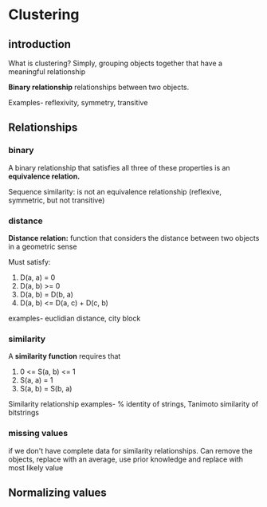 # Clustering

## introduction

What is clustering? Simply, grouping objects together that have a meaningful relationship

**Binary relationship** relationships between two objects.

Examples- reflexivity, symmetry, transitive

## Relationships

### binary
A binary relationship that satisfies all three of these properties is an **equivalence relation.**

Sequence similarity: is not an equivalence relationship (reflexive, symmetric, but not transitive)

### distance
**Distance relation:** function that considers the distance between two objects in a geometric sense

Must satisfy:
  1. D(a, a) = 0
  2. D(a, b) >= 0
  3. D(a, b) = D(b, a)
  4. D(a, b) <= D(a, c) + D(c, b)

examples- euclidian distance, city block

### similarity

A **similarity function** requires that
  1. 0 <= S(a, b) <= 1
  2. S(a, a) = 1
  3. S(a, b) = S(b, a)

Similarity relationship examples- % identity of strings, Tanimoto similarity of bitstrings

### missing values
if we don't have complete data for similarity relationships. Can remove the objects, replace with
an average, use prior knowledge and replace with most likely value

## Normalizing values
